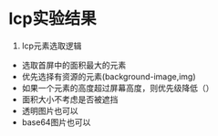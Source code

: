 # lcp实验结果

1. lcp元素选取逻辑
  - 选取首屏中的面积最大的元素
  - 优先选择有资源的元素(background-image,img)
  - 如果一个元素的高度超过屏幕高度，则优先级降低（）
  - 面积大小不考虑是否被遮挡
  - 透明图片也可以
  - base64图片也可以

